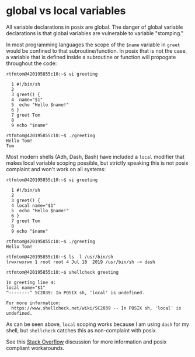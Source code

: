 # global vs local variables

All variable declarations in posix are global. The danger of global variable declarations is that global variables are vulnerable to variable "stomping."

In most programming languages the scope of the `$name` variable in `greet` would be confined to that subroutine/function. In posix that is not the case, a variable that is defined inside a subroutine or function will propogate throughout the code:
```
rtfmtom@420195855c10:~$ vi greeting 

  1 #!/bin/sh
  2 
  3 greet() {
  4  name="$1"
  5  echo "Hello $name!"
  6 }
  7 greet Tom
  8 
  9 echo "$name"

rtfmtom@420195855c10:~$ ./greeting 
Hello Tom!
Tom
```

Most modern shells (Adh, Dash, Bash) have included a `local` modifier that makes local variable scoping possible, but strictly speaking this is not posix complaint and won't work on all systems:
```
rtfmtom@420195855c10:~$ vi greeting 

  1 #!/bin/sh
  2 
  3 greet() {
  4 local name="$1"
  5  echo "Hello $name!"
  6 }
  7 greet Tom
  8 
  9 echo "$name"

rtfmtom@420195855c10:~$ ./greeting 
Hello Tom!

rtfmtom@420195855c10:~$ ls -l /usr/bin/sh
lrwxrwxrwx 1 root root 4 Jul 18  2019 /usr/bin/sh -> dash

rtfmtom@420195855c10:~$ shellcheck greeting 

In greeting line 4:
local name="$1"
^--------^ SC2039: In POSIX sh, 'local' is undefined.

For more information:
  https://www.shellcheck.net/wiki/SC2039 -- In POSIX sh, 'local' is undefined.
```
As can be seen above, `local` scoping works because I am using `dash` for my shell, but `shellcheck` catches this as non-complaint with posix. 

See this [Stack Overflow](https://stackoverflow.com/questions/18597697/posix-compliant-way-to-scope-variables-to-a-function-in-a-shell-script#18600920) discussion for more information and posix compliant workarounds.

[s]:()
